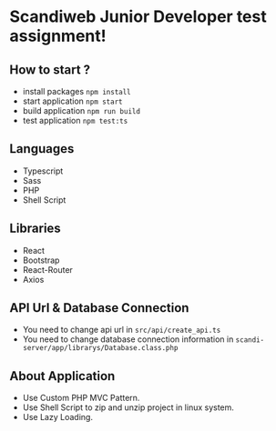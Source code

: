 # Scandiweb Junior Developer test assignment!

## How to start ?
* install packages `npm install`
* start application `npm start`
* build application `npm run build`
* test application `npm test:ts`

## Languages
* Typescript
* Sass
* PHP
* Shell Script

## Libraries
* React
* Bootstrap
* React-Router
* Axios

## API Url & Database Connection
*  You need to change api url in `src/api/create_api.ts`
*  You need to change database connection information in `scandi-server/app/librarys/Database.class.php`

## About Application
* Use Custom PHP MVC Pattern.
* Use Shell Script to zip and unzip project in linux system.
* Use Lazy Loading.
